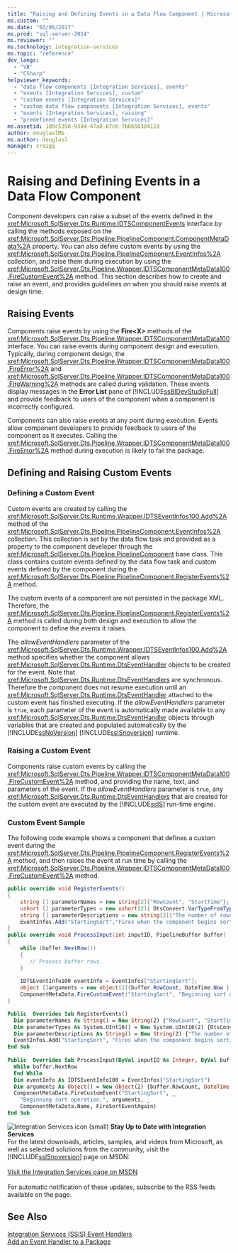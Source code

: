 ```yaml
---
title: "Raising and Defining Events in a Data Flow Component | Microsoft Docs"
ms.custom: ""
ms.date: "03/06/2017"
ms.prod: "sql-server-2014"
ms.reviewer: ""
ms.technology: integration-services
ms.topic: "reference"
dev_langs: 
  - "VB"
  - "CSharp"
helpviewer_keywords: 
  - "data flow components [Integration Services], events"
  - "events [Integration Services], custom"
  - "custom events [Integration Services]"
  - "custom data flow components [Integration Services], events"
  - "events [Integration Services], raising"
  - "predefined events [Integration Services]"
ms.assetid: 1d8c5358-9384-47a8-b7cb-7b0650384119
author: douglaslMS
ms.author: douglasl
manager: craigg
---
```

# Raising and Defining Events in a Data Flow Component
  Component developers can raise a subset of the events defined in the <xref:Microsoft.SqlServer.Dts.Runtime.IDTSComponentEvents> interface by calling the methods exposed on the <xref:Microsoft.SqlServer.Dts.Pipeline.PipelineComponent.ComponentMetaData%2A> property. You can also define custom events by using the <xref:Microsoft.SqlServer.Dts.Pipeline.PipelineComponent.EventInfos%2A> collection, and raise them during execution by using the <xref:Microsoft.SqlServer.Dts.Pipeline.Wrapper.IDTSComponentMetaData100.FireCustomEvent%2A> method. This section describes how to create and raise an event, and provides guidelines on when you should raise events at design time.  
  
## Raising Events  
 Components raise events by using the **Fire\<X>** methods of the <xref:Microsoft.SqlServer.Dts.Pipeline.Wrapper.IDTSComponentMetaData100> interface. You can raise events during component design and execution. Typically, during component design, the <xref:Microsoft.SqlServer.Dts.Pipeline.Wrapper.IDTSComponentMetaData100.FireError%2A> and <xref:Microsoft.SqlServer.Dts.Pipeline.Wrapper.IDTSComponentMetaData100.FireWarning%2A> methods are called during validation. These events display messages in the **Error List** pane of [!INCLUDE[ssBIDevStudioFull](../../../includes/ssbidevstudiofull-md.md)] and provide feedback to users of the component when a component is incorrectly configured.  
  
 Components can also raise events at any point during execution. Events allow component developers to provide feedback to users of the component as it executes. Calling the <xref:Microsoft.SqlServer.Dts.Pipeline.Wrapper.IDTSComponentMetaData100.FireError%2A> method during execution is likely to fail the package.  
  
## Defining and Raising Custom Events  
  
### Defining a Custom Event  
 Custom events are created by calling the <xref:Microsoft.SqlServer.Dts.Runtime.Wrapper.IDTSEventInfos100.Add%2A> method of the <xref:Microsoft.SqlServer.Dts.Pipeline.PipelineComponent.EventInfos%2A> collection. This collection is set by the data flow task and provided as a property to the component developer through the <xref:Microsoft.SqlServer.Dts.Pipeline.PipelineComponent> base class. This class contains custom events defined by the data flow task and custom events defined by the component during the <xref:Microsoft.SqlServer.Dts.Pipeline.PipelineComponent.RegisterEvents%2A> method.  
  
 The custom events of a component are not persisted in the package XML. Therefore, the <xref:Microsoft.SqlServer.Dts.Pipeline.PipelineComponent.RegisterEvents%2A> method is called during both design and execution to allow the component to define the events it raises.  
  
 The *allowEventHandlers* parameter of the <xref:Microsoft.SqlServer.Dts.Runtime.Wrapper.IDTSEventInfos100.Add%2A> method specifies whether the component allows <xref:Microsoft.SqlServer.Dts.Runtime.DtsEventHandler> objects to be created for the event. Note that <xref:Microsoft.SqlServer.Dts.Runtime.DtsEventHandlers> are synchronous. Therefore the component does not resume execution until an <xref:Microsoft.SqlServer.Dts.Runtime.DtsEventHandler> attached to the custom event has finished executing. If the *allowEventHandlers* parameter is `true`, each parameter of the event is automatically made available to any <xref:Microsoft.SqlServer.Dts.Runtime.DtsEventHandler> objects through variables that are created and populated automatically by the [!INCLUDE[ssNoVersion](../../../includes/ssnoversion-md.md)] [!INCLUDE[ssISnoversion](../../../includes/ssisnoversion-md.md)] runtime.  
  
### Raising a Custom Event  
 Components raise custom events by calling the <xref:Microsoft.SqlServer.Dts.Pipeline.Wrapper.IDTSComponentMetaData100.FireCustomEvent%2A> method, and providing the name, text, and parameters of the event. If the *allowEventHandlers* parameter is `true`, any <xref:Microsoft.SqlServer.Dts.Runtime.DtsEventHandlers> that are created for the custom event are executed by the [!INCLUDE[ssIS](../../../includes/ssis-md.md)] run-time engine.  
  
### Custom Event Sample  
 The following code example shows a component that defines a custom event during the <xref:Microsoft.SqlServer.Dts.Pipeline.PipelineComponent.RegisterEvents%2A> method, and then raises the event at run time by calling the <xref:Microsoft.SqlServer.Dts.Pipeline.Wrapper.IDTSComponentMetaData100.FireCustomEvent%2A> method.  
  
```csharp  
public override void RegisterEvents()  
{  
    string [] parameterNames = new string[2]{"RowCount", "StartTime"};  
    ushort [] parameterTypes = new ushort[2]{ DtsConvert.VarTypeFromTypeCode(TypeCode.Int32), DtsConvert.VarTypeFromTypeCode(TypeCode.DateTime)};  
    string [] parameterDescriptions = new string[2]{"The number of rows to sort.", "The start time of the Sort operation."};  
    EventInfos.Add("StartingSort","Fires when the component begins sorting the rows.",false,ref parameterNames, ref parameterTypes, ref parameterDescriptions);  
}  
public override void ProcessInput(int inputID, PipelineBuffer buffer)  
{  
    while (buffer.NextRow())  
    {  
       // Process buffer rows.  
    }  
  
    IDTSEventInfo100 eventInfo = EventInfos["StartingSort"];  
    object []arguments = new object[2]{buffer.RowCount, DateTime.Now };  
    ComponentMetaData.FireCustomEvent("StartingSort", "Beginning sort operation.", ref arguments, ComponentMetaData.Name, ref FireSortEventAgain);  
}  
```  
  
```vb  
Public  Overrides Sub RegisterEvents()   
  Dim parameterNames As String() = New String(2) {"RowCount", "StartTime"}   
  Dim parameterTypes As System.UInt16() = New System.UInt16(2) {DtsConvert.VarTypeFromTypeCode(TypeCode.Int32), DtsConvert.VarTypeFromTypeCode(TypeCode.DateTime)}   
  Dim parameterDescriptions As String() = New String(2) {"The number of rows to sort.", "The start time of the Sort operation."}   
  EventInfos.Add("StartingSort", "Fires when the component begins sorting the rows.", False, parameterNames, parameterTypes, parameterDescriptions)   
End Sub   
  
Public  Overrides Sub ProcessInput(ByVal inputID As Integer, ByVal buffer As PipelineBuffer)   
  While buffer.NextRow   
  End While   
  Dim eventInfo As IDTSEventInfo100 = EventInfos("StartingSort")   
  Dim arguments As Object() = New Object(2) {buffer.RowCount, DateTime.Now}   
  ComponentMetaData.FireCustomEvent("StartingSort", _  
    "Beginning sort operation.", arguments, _  
    ComponentMetaData.Name, FireSortEventAgain)   
End Sub  
```  
  
![Integration Services icon (small)](../../media/dts-16.gif "Integration Services icon (small)")  **Stay Up to Date with Integration Services**<br /> For the latest downloads, articles, samples, and videos from Microsoft, as well as selected solutions from the community, visit the [!INCLUDE[ssISnoversion](../../../includes/ssisnoversion-md.md)] page on MSDN:<br /><br /> [Visit the Integration Services page on MSDN](http://go.microsoft.com/fwlink/?LinkId=136655)<br /><br /> For automatic notification of these updates, subscribe to the RSS feeds available on the page.  
  
## See Also  
 [Integration Services &#40;SSIS&#41; Event Handlers](../../integration-services-ssis-event-handlers.md)   
 [Add an Event Handler to a Package](../../add-an-event-handler-to-a-package.md)  
  
  
